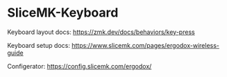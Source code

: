 # SliceMK-Keyboard

Keyboard layout docs:
https://zmk.dev/docs/behaviors/key-press


Keyboard setup docs:
https://www.slicemk.com/pages/ergodox-wireless-guide


Configerator:
https://config.slicemk.com/ergodox/

